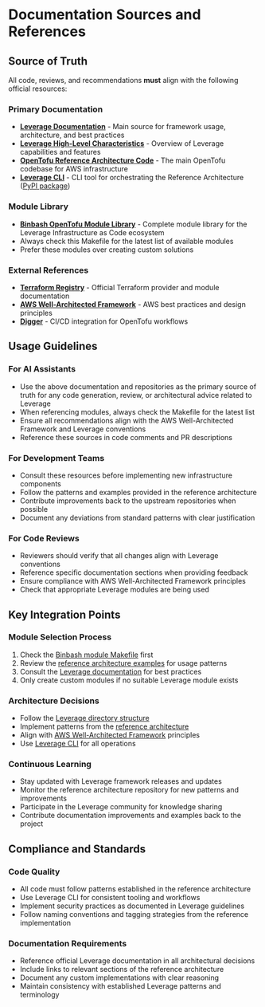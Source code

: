 # Documentation Sources and References

## Source of Truth

All code, reviews, and recommendations **must** align with the following official resources:

### Primary Documentation
- **[Leverage Documentation](https://leverage.binbash.co)** - Main source for framework usage, architecture, and best practices
- **[Leverage High-Level Characteristics](https://www.binbash.co/leverage)** - Overview of Leverage capabilities and features
- **[OpenTofu Reference Architecture Code](https://github.com/binbashar/le-tf-infra-aws)** - The main OpenTofu codebase for AWS infrastructure
- **[Leverage CLI](https://github.com/binbashar/leverage)** - CLI tool for orchestrating the Reference Architecture ([PyPI package](https://pypi.org/project/leverage))

### Module Library
- **[Binbash OpenTofu Module Library](https://github.com/binbashar/le-dev-tools/blob/master/terraform/Makefile)** - Complete module library for the Leverage Infrastructure as Code ecosystem
- Always check this Makefile for the latest list of available modules
- Prefer these modules over creating custom solutions

### External References
- **[Terraform Registry](https://registry.terraform.io)** - Official Terraform provider and module documentation
- **[AWS Well-Architected Framework](https://aws.amazon.com/architecture/well-architected)** - AWS best practices and design principles
- **[Digger](https://digger.dev)** - CI/CD integration for OpenTofu workflows

## Usage Guidelines

### For AI Assistants
- Use the above documentation and repositories as the primary source of truth for any code generation, review, or architectural advice related to Leverage
- When referencing modules, always check the Makefile for the latest list
- Ensure all recommendations align with the AWS Well-Architected Framework and Leverage conventions
- Reference these sources in code comments and PR descriptions

### For Development Teams
- Consult these resources before implementing new infrastructure components
- Follow the patterns and examples provided in the reference architecture
- Contribute improvements back to the upstream repositories when possible
- Document any deviations from standard patterns with clear justification

### For Code Reviews
- Reviewers should verify that all changes align with Leverage conventions
- Reference specific documentation sections when providing feedback
- Ensure compliance with AWS Well-Architected Framework principles
- Check that appropriate Leverage modules are being used

## Key Integration Points

### Module Selection Process
1. Check the [Binbash module Makefile](https://github.com/binbashar/le-dev-tools/blob/master/terraform/Makefile) first
2. Review the [reference architecture examples](https://github.com/binbashar/le-tf-infra-aws) for usage patterns
3. Consult the [Leverage documentation](https://leverage.binbash.co) for best practices
4. Only create custom modules if no suitable Leverage module exists

### Architecture Decisions
- Follow the [Leverage directory structure](https://leverage.binbash.co/user-guide/ref-architecture-aws/dir-structure)
- Implement patterns from the [reference architecture](https://github.com/binbashar/le-tf-infra-aws)
- Align with [AWS Well-Architected Framework](https://aws.amazon.com/architecture/well-architected) principles
- Use [Leverage CLI](https://github.com/binbashar/leverage) for all operations

### Continuous Learning
- Stay updated with Leverage framework releases and updates
- Monitor the reference architecture repository for new patterns and improvements
- Participate in the Leverage community for knowledge sharing
- Contribute documentation improvements and examples back to the project

## Compliance and Standards

### Code Quality
- All code must follow patterns established in the reference architecture
- Use Leverage CLI for consistent tooling and workflows
- Implement security practices as documented in Leverage guidelines
- Follow naming conventions and tagging strategies from the reference implementation

### Documentation Requirements
- Reference official Leverage documentation in all architectural decisions
- Include links to relevant sections of the reference architecture
- Document any custom implementations with clear reasoning
- Maintain consistency with established Leverage patterns and terminology